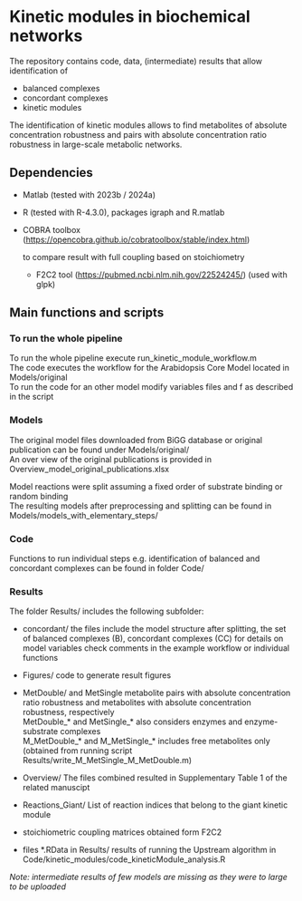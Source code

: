 # Kinetic modules in biochemical networks

The repository contains code, data, (intermediate) results that allow identification of 

  - balanced complexes
  - concordant complexes
  - kinetic modules

The identification of kinetic modules allows to find metabolites of absolute concentration robustness and pairs with absolute concentration ratio robustness in large-scale metabolic networks.

## Dependencies

- Matlab (tested with 2023b / 2024a)
- R (tested with R-4.3.0), packages igraph and R.matlab
- COBRA toolbox (https://opencobra.github.io/cobratoolbox/stable/index.html)

  to compare result with full coupling based on stoichiometry
  - F2C2 tool (https://pubmed.ncbi.nlm.nih.gov/22524245/) (used with glpk)
 
## Main functions and scripts

### To run the whole pipeline

To run the whole pipeline execute run_kinetic_module_workflow.m \
The code executes the workflow for the Arabidopsis Core Model located in Models/original \
To run the code for an other model modify variables files and f as described in the script

### Models
The original model files downloaded from BiGG database or original publication can be found under Models/original/ \
An over view of the original publications is provided in Overview_model_original_publications.xlsx

Model reactions were split assuming a fixed order of substrate binding or random binding \
The resulting models after preprocessing and splitting can be found in Models/models_with_elementary_steps/

### Code

Functions to run individual steps e.g. identification of balanced and concordant complexes can be found in folder Code/

### Results

The folder  Results/ includes the following subfolder:

- concordant/
  the files include the model structure after splitting, the set of balanced complexes (B), concordant complexes (CC)
  for details on model variables check comments in the example workflow or individual functions

- Figures/
  code to generate result figures

- MetDouble/ and MetSingle
  metabolite pairs with absolute concentration ratio robustness and metabolites with absolute concentration robustness, respectively \
  MetDouble_* and MetSingle_* also considers enzymes and enzyme-substrate complexes \
  M_MetDouble_* and M_MetSingle_* includes free metabolites only \
  (obtained from  running script Results/write_M_MetSingle_M_MetDouble.m)

- Overview/
  The files combined resulted in Supplementary Table 1 of the related manuscipt

- Reactions_Giant/
  List of reaction indices that belong to the giant kinetic module

- stoichiometric coupling
  matrices obtained form F2C2

- files *.RData in Results/
  results of running the Upstream algorithm in Code/kinetic_modules/code_kineticModule_analysis.R

_Note: intermediate results of few models are missing as they were to large to be uploaded_


  


